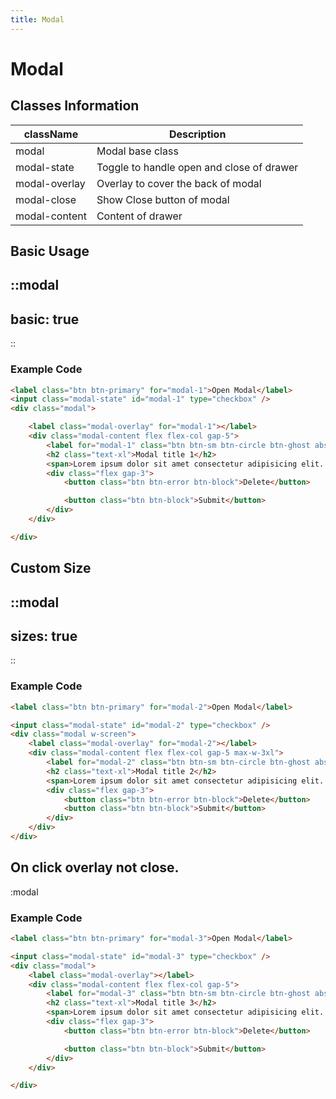 ```yaml
---
title: Modal
---
```


# Modal

## Classes Information

| className     | Description                               |
| ------------- | ----------------------------------------- |
| modal         | Modal base class                          |
| modal-state   | Toggle to handle open and close of drawer |
| modal-overlay | Overlay to cover the back of modal        |
| modal-close   | Show Close button of modal                |
| modal-content | Content of drawer                         |

## Basic Usage

::modal
---
basic: true
---
::

### Example Code

```html [html]
<label class="btn btn-primary" for="modal-1">Open Modal</label>
<input class="modal-state" id="modal-1" type="checkbox" />
<div class="modal">

	<label class="modal-overlay" for="modal-1"></label>
	<div class="modal-content flex flex-col gap-5">
		<label for="modal-1" class="btn btn-sm btn-circle btn-ghost absolute right-2 top-2">✕</label>
		<h2 class="text-xl">Modal title 1</h2>
		<span>Lorem ipsum dolor sit amet consectetur adipisicing elit. Tenetur dolorum voluptate ratione dicta. Maxime cupiditate, est commodi consectetur earum iure, optio, obcaecati in nulla saepe maiores nobis iste quasi alias!</span>
		<div class="flex gap-3">
			<button class="btn btn-error btn-block">Delete</button>

			<button class="btn btn-block">Submit</button>
		</div>
	</div>

</div>

```

## Custom Size

::modal
---
sizes: true
---
::

### Example Code

```html [html]
<label class="btn btn-primary" for="modal-2">Open Modal</label>

<input class="modal-state" id="modal-2" type="checkbox" />
<div class="modal w-screen">
	<label class="modal-overlay" for="modal-2"></label>
	<div class="modal-content flex flex-col gap-5 max-w-3xl">
		<label for="modal-2" class="btn btn-sm btn-circle btn-ghost absolute right-2 top-2">✕</label>
		<h2 class="text-xl">Modal title 2</h2>
		<span>Lorem ipsum dolor sit amet consectetur adipisicing elit. Tenetur dolorum voluptate ratione dicta. Maxime cupiditate, est commodi consectetur earum iure, optio, obcaecati in nulla saepe maiores nobis iste quasi alias!</span>
		<div class="flex gap-3">
			<button class="btn btn-error btn-block">Delete</button>
			<button class="btn btn-block">Submit</button>
		</div>
	</div>
</div>
```

## On click overlay not close.

:modal

### Example Code

```html [html]
<label class="btn btn-primary" for="modal-3">Open Modal</label>

<input class="modal-state" id="modal-3" type="checkbox" />
<div class="modal">
	<label class="modal-overlay"></label>
	<div class="modal-content flex flex-col gap-5">
		<label for="modal-3" class="btn btn-sm btn-circle btn-ghost absolute right-2 top-2">✕</label>
		<h2 class="text-xl">Modal title 3</h2>
		<span>Lorem ipsum dolor sit amet consectetur adipisicing elit. Tenetur dolorum voluptate ratione dicta. Maxime cupiditate, est commodi consectetur earum iure, optio, obcaecati in nulla saepe maiores nobis iste quasi alias!</span>
		<div class="flex gap-3">
			<button class="btn btn-error btn-block">Delete</button>

			<button class="btn btn-block">Submit</button>
		</div>
	</div>

</div>
```
